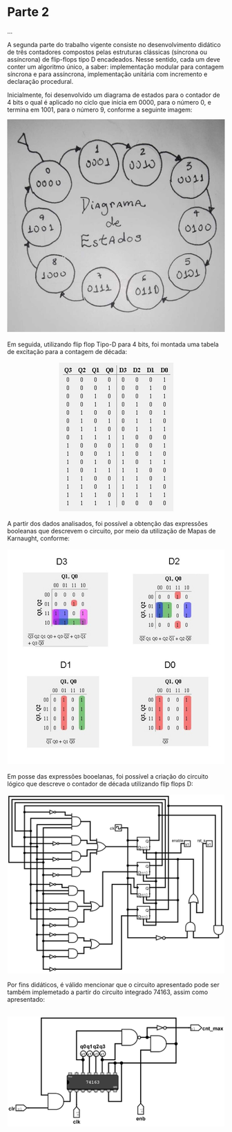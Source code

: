# Parte 2
 ...

 A segunda parte do trabalho vigente consiste no desenvolvimento didático de três contadores compostos pelas estruturas clássicas (síncrona ou assíncrona) de flip-flops tipo D encadeados. Nesse sentido, cada um deve conter um algoritmo único, a saber: implementação modular para contagem síncrona e para assíncrona, implementação unitária com incremento e declaração procedural. <br> 

Inicialmente, foi desenvolvido um diagrama de estados para o contador de 4 bits o qual é aplicado no ciclo que inicia em 0000, para o número 0, e termina em 1001, para o número 9, conforme a seguinte imagem:<br>

<div align ="center">
    <img src ="img/Diagrama.jpeg" max-width="80%" alt="Diagrama-de-Estado">
</div>

<br>
Em seguida, utilizando flip flop Tipo-D para 4 bits, foi montada uma tabela de excitação para a contagem de década: <br><br>

<div align ="center">
    <img src ="img/tabelav.jpeg" style="max-width: 200%;" alt="tabelav">
</div>

<br>
A partir dos dados analisados, foi possível a obtenção das expressões booleanas que descrevem o circuito, por meio da utilização de Mapas de Karnaught, conforme: <br><br>

<div align ="center">
    <img src ="img/mapa_k.jpeg" style="max-width: 100%;" alt="mapa-k">
</div>

<br>
Em posse das expressões booelanas, foi possível a criação do circuito lógico que descreve o contador de década utilizando flip flops D: <br> <br>
<div align ="center">
    <img src ="img/Circ3.jpeg" style="max-width: 100%;" alt="Circuito-1">
</div>

Por fins didáticos, é válido mencionar que o circuito apresentado pode ser também implemetado a partir do circuito integrado 74163, assim como apresentado: <br> <br>
<div align ="center">
    <img src ="img/Circ1.jpeg" style="max-width: 100%;" alt="Circuito-3">
</div>
